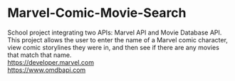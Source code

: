 # Marvel-Comic-Movie-Search
School project integrating two APIs: Marvel API and Movie Database API. <br/>
This project allows the user to enter the name of a Marvel comic character, view comic storylines they were in, and then see if there are any movies that match that name.<br/>
https://developer.marvel.com<br/>
https://www.omdbapi.com
